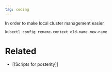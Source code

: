 ```yaml
---
tag: coding
---
```


In order to make local cluster management easier

```sh
kubectl config rename-context old-name new-name
```

# Related
- [[Scripts for posterity]]